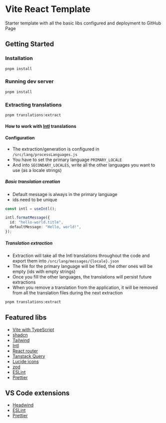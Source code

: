 # Vite React Template

Starter template with all the basic libs configured and deployment to GitHub Page

## Getting Started

### Installation

```sh
pnpm install
```

### Running dev server

```sh
pnpm install
```

### Extracting translations

```sh
pnpm translations:extract
```

#### How to work with [Intl](https://formatjs.io/) translations

#### Configuration

- The extraction/generation is configured in `/src/lang/processLanguages.js`
- You have to set the primary language `PRIMARY_LOCALE`
- And into `SECONDARY_LOCALES`, write all the other languages you want to use (as a locale strings)

##### Basic translation creation

- Default message is always in the primary language
- ids need to be unique

```ts
const intl = useIntl();
```

```ts
intl.formatMessage({
  id: "hello-world.title",
  defaultMessage: "Hello, world!",
});
```

##### Translation extraction

- Extraction will take all the Intl translations throughout the code and export them into `/src/lang/messages/{locale}.json`
- The file for the primary language will be filled, the other ones will be empty (ids with empty strings)
- Once you fill the other languages, the translations will persist future extractions
- When you remove a translation from the application, it will be removed from all the translation files during the next extraction

```sh
pnpm translations:extract
```

## Featured libs

- [Vite with TypeScript](https://vitejs.dev/)
- [shadcn](https://ui.shadcn.com/)
- [Tailwind](https://tailwindcss.com/)
- [Intl](https://formatjs.io/)
- [React router](https://reactrouter.com/en/main)
- [Tanstack Query](https://tanstack.com/query/latest)
- [Lucide icons](https://lucide.dev/icons/)
- [zod](https://zod.dev/)
- [ESLint](https://www.npmjs.com/package/eslint-plugin-react)
- [Prettier](https://prettier.io/)

## VS Code extensions

- [Headwind](https://marketplace.visualstudio.com/items?itemName=dbaeumer.vscode-eslint)
- [ESLint](https://marketplace.visualstudio.com/items?itemName=dbaeumer.vscode-eslint)
- [Prettier](https://marketplace.visualstudio.com/items?itemName=esbenp.prettier-vscode)
